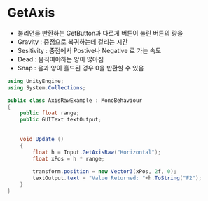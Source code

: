 # GetAxis

- 불리언을 반환하는 GetButton과 다르게 버튼이 눌린 버튼의 량을 
- Gravity : 중점으로 복귀하는데 걸리는 시간
- Sesitivity : 중점에서 Postive나 Negative 로 가는 속도
- Dead : 움직여야하는 양이 많아짐
- Snap : 음과 양이 홀드된 경우 0을 반환할 수 있음

```c#
using UnityEngine;
using System.Collections;

public class AxisRawExample : MonoBehaviour
{
    public float range;
    public GUIText textOutput;
    
    
    void Update () 
    {
        float h = Input.GetAxisRaw("Horizontal");
        float xPos = h * range;
        
        transform.position = new Vector3(xPos, 2f, 0);
        textOutput.text = "Value Returned: "+h.ToString("F2");  
    }
}
```